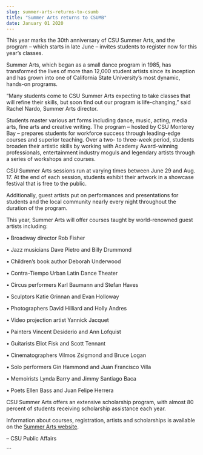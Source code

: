 ```yaml
---
slug: summer-arts-returns-to-csumb
title: "Summer Arts returns to CSUMB"
date: January 01 2020
---
```


 
<p>
  This year marks the 30th anniversary of CSU Summer Arts, and the program –
  which starts in late June – invites students to register now for this year’s
  classes.
</p>
<p>
  Summer Arts, which began as a small dance program in 1985, has transformed the
  lives of more than 12,000 student artists since its inception and has grown
  into one of California State University’s most dynamic, hands&#45;on programs.
</p>
<p>
  “Many students come to CSU Summer Arts expecting to take classes that will
  refine their skills, but soon find out our program is life&#45;changing,” said
  Rachel Nardo, Summer Arts director.
</p>
<p>
  Students master various art forms including dance, music, acting, media arts,
  fine arts and creative writing. The program – hosted by CSU Monterey Bay –
  prepares students for workforce success through leading&#45;edge courses and
  superior teaching. Over a two&#45; to three&#45;week period, students broaden
  their artistic skills by working with Academy Award&#45;winning professionals,
  entertainment industry moguls and legendary artists through a series of
  workshops and courses.
</p>
<p>
  CSU Summer Arts sessions run at varying times between June 29 and Aug. 17. At
  the end of each session, students exhibit their artwork in a showcase festival
  that is free to the public.
</p>
<p>
  Additionally, guest artists put on performances and presentations for students
  and the local community nearly every night throughout the duration of the
  program.
</p>
<p>
  This year, Summer Arts will offer courses taught by world&#45;renowned guest
  artists including:
</p>
<p>• Broadway director Rob Fisher</p>
<p>• Jazz musicians Dave Pietro and Billy Drummond</p>
<p>• Children’s book author Deborah Underwood</p>
<p>• Contra&#45;Tiempo Urban Latin Dance Theater</p>
<p>• Circus performers Karl Baumann and Stefan Haves</p>
<p>• Sculptors Katie Grinnan and Evan Holloway</p>
<p>• Photographers David Hilliard and Holly Andres</p>
<p>• Video projection artist Yannick Jacquet</p>
<p>• Painters Vincent Desiderio and Ann Lofquist</p>
<p>• Guitarists Eliot Fisk and Scott Tennant</p>
<p>• Cinematographers Vilmos Zsigmond and Bruce Logan</p>
<p>• Solo performers Gin Hammond and Juan Francisco Villa</p>
<p>• Memoirists Lynda Barry and Jimmy Santiago Baca</p>
<p>• Poets Ellen Bass and Juan Felipe Herrera</p>
<p>
  CSU Summer Arts offers an extensive scholarship program, with almost 80
  percent of students receiving scholarship assistance each year.
</p>
<p>
  Information about courses, registration, artists and scholarships is available
  on the <a href="https://csusummerarts.org">Summer Arts website</a>.
</p>
<p>– CSU Public Affairs</p>
```
